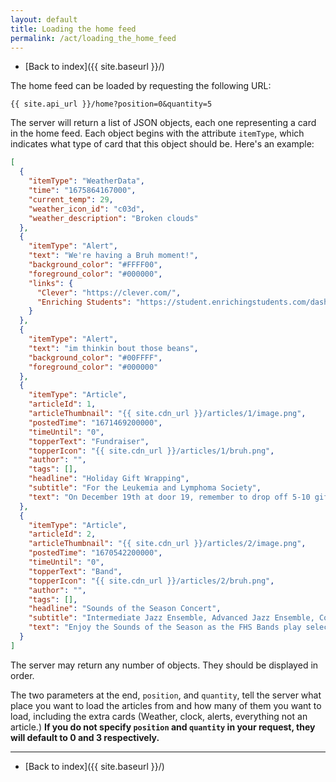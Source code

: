```yaml
---
layout: default
title: Loading the home feed
permalink: /act/loading_the_home_feed
---
```

- [Back to index]({{ site.baseurl }}/)

The home feed can be loaded by requesting the following URL:
```
{{ site.api_url }}/home?position=0&quantity=5
```
The server will return a list of JSON objects, each one representing a card in the home feed. Each object begins with the attribute `itemType`, which indicates what type of card that this object should be. Here's an example:
```json
[
  {
    "itemType": "WeatherData",
    "time": "1675864167000",
    "current_temp": 29,
    "weather_icon_id": "c03d",
    "weather_description": "Broken clouds"
  },
  {
    "itemType": "Alert",
    "text": "We're having a Bruh moment!",
    "background_color": "#FFFF00",
    "foreground_color": "#000000",
    "links": {
      "Clever": "https://clever.com/",
      "Enriching Students": "https://student.enrichingstudents.com/dashboard"
    }
  },
  {
    "itemType": "Alert",
    "text": "im thinkin bout those beans",
    "background_color": "#00FFFF",
    "foreground_color": "#000000"
  },
  {
    "itemType": "Article",
    "articleId": 1,
    "articleThumbnail": "{{ site.cdn_url }}/articles/1/image.png",
    "postedTime": "1671469200000",
    "timeUntil": "0",
    "topperText": "Fundraiser",
    "topperIcon": "{{ site.cdn_url }}/articles/1/bruh.png",
    "author": "",
    "tags": [],
    "headline": "Holiday Gift Wrapping",
    "subtitle": "For the Leukemia and Lymphoma Society",
    "text": "On December 19th at door 19, remember to drop off 5-10 gifts to be wrapped for a donation via cash, check, or CashApp. You may bring your own wrapping paper if it is specific to your kid. All proceeds go to the Leukemia and Lymphoma Society"
  },
  {
    "itemType": "Article",
    "articleId": 2,
    "articleThumbnail": "{{ site.cdn_url }}/articles/2/image.png",
    "postedTime": "1670542200000",
    "timeUntil": "0",
    "topperText": "Band",
    "topperIcon": "{{ site.cdn_url }}/articles/2/bruh.png",
    "author": "",
    "tags": [],
    "headline": "Sounds of the Season Concert",
    "subtitle": "Intermediate Jazz Ensemble, Advanced Jazz Ensemble, Concert Band, Symphonic Band Red, Symphonic Band Gold, Wind Symphony, Wind Ensemble",
    "text": "Enjoy the Sounds of the Season as the FHS Bands play selections to get you into the holiday spirit. The Intermediate Jazz Ensemble will play in the Auditorium Lobby beginning at 6:30 p.m. as we begin seating. The concert will begin in the Auditorium at 7 p.m. and the Concert, Symphonic Band Red, Symphonic Band Gold, Wind Symphony, Wind Ensemble and Advanced Jazz Ensemble bands will perform."
  }
]
```
The server may return any number of objects. They should be displayed in order.

The two parameters at the end, `position`, and `quantity`, tell the server what place you want to load the articles from and how many of them you want to load, including the extra cards (Weather, clock, alerts, everything not an article.) **If you do not specify `position` and `quantity` in your request, they will default to 0 and 3 respectively.**

---
- [Back to index]({{ site.baseurl }}/)